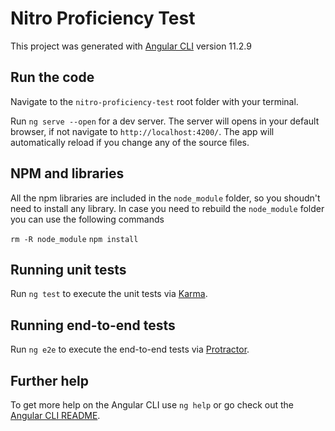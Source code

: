 # Nitro Proficiency Test

This project was generated with [Angular CLI](https://github.com/angular/angular-cli) version 11.2.9

## Run the code

Navigate to the `nitro-proficiency-test` root folder with your terminal. 

Run `ng serve --open` for a dev server. The server will opens in your default browser, if not navigate to `http://localhost:4200/`. The app will automatically reload if you change any of the source files.

## NPM and libraries

All the npm libraries are included in the `node_module` folder, so you shoudn't need to install any library. In case you need to rebuild the `node_module` folder you can use the following commands

`rm -R node_module`
`npm install`

## Running unit tests

Run `ng test` to execute the unit tests via [Karma](https://karma-runner.github.io).

## Running end-to-end tests

Run `ng e2e` to execute the end-to-end tests via [Protractor](http://www.protractortest.org/).

## Further help

To get more help on the Angular CLI use `ng help` or go check out the [Angular CLI README](https://github.com/angular/angular-cli/blob/master/README.md).
